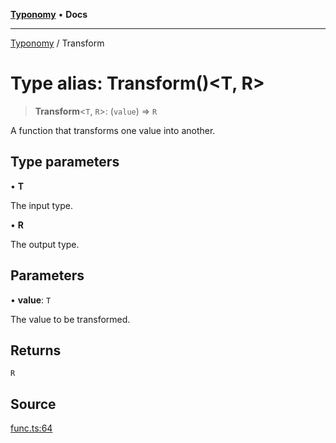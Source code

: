 [**Typonomy**](../README.md) • **Docs**

***

[Typonomy](../globals.md) / Transform

# Type alias: Transform()\<T, R\>

> **Transform**\<`T`, `R`\>: (`value`) => `R`

A function that transforms one value into another.

## Type parameters

• **T**

The input type.

• **R**

The output type.

## Parameters

• **value**: `T`

The value to be transformed.

## Returns

`R`

## Source

[func.ts:64](https://github.com/softcraft-development/typonomy/blob/289df70d83b2b1e3049cb23856e86e275cb8aa8a/src/func.ts#L64)

